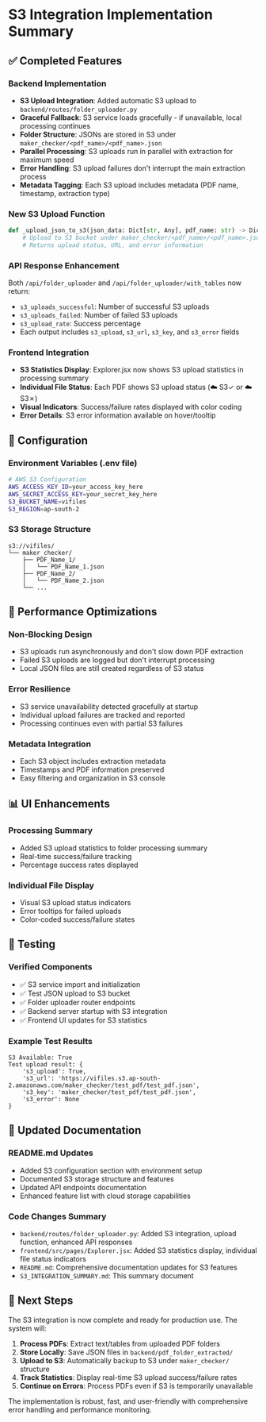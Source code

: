 # S3 Integration Implementation Summary

## ✅ Completed Features

### Backend Implementation
- **S3 Upload Integration**: Added automatic S3 upload to `backend/routes/folder_uploader.py`
- **Graceful Fallback**: S3 service loads gracefully - if unavailable, local processing continues
- **Folder Structure**: JSONs are stored in S3 under `maker_checker/<pdf_name>/<pdf_name>.json`
- **Parallel Processing**: S3 uploads run in parallel with extraction for maximum speed
- **Error Handling**: S3 upload failures don't interrupt the main extraction process
- **Metadata Tagging**: Each S3 upload includes metadata (PDF name, timestamp, extraction type)

### New S3 Upload Function
```python
def _upload_json_to_s3(json_data: Dict[str, Any], pdf_name: str) -> Dict[str, Any]:
    # Upload to S3 bucket under maker_checker/<pdf_name>/<pdf_name>.json
    # Returns upload status, URL, and error information
```

### API Response Enhancement
Both `/api/folder_uploader` and `/api/folder_uploader/with_tables` now return:
- `s3_uploads_successful`: Number of successful S3 uploads
- `s3_uploads_failed`: Number of failed S3 uploads 
- `s3_upload_rate`: Success percentage
- Each output includes `s3_upload`, `s3_url`, `s3_key`, and `s3_error` fields

### Frontend Integration
- **S3 Statistics Display**: Explorer.jsx now shows S3 upload statistics in processing summary
- **Individual File Status**: Each PDF shows S3 upload status (☁️ S3✓ or ☁️ S3✗)
- **Visual Indicators**: Success/failure rates displayed with color coding
- **Error Details**: S3 error information available on hover/tooltip

## 🔧 Configuration

### Environment Variables (.env file)
```bash
# AWS S3 Configuration
AWS_ACCESS_KEY_ID=your_access_key_here
AWS_SECRET_ACCESS_KEY=your_secret_key_here
S3_BUCKET_NAME=vifiles
S3_REGION=ap-south-2
```

### S3 Storage Structure
```
s3://vifiles/
└── maker_checker/
    ├── PDF_Name_1/
    │   └── PDF_Name_1.json
    ├── PDF_Name_2/
    │   └── PDF_Name_2.json
    └── ...
```

## 🚀 Performance Optimizations

### Non-Blocking Design
- S3 uploads run asynchronously and don't slow down PDF extraction
- Failed S3 uploads are logged but don't interrupt processing
- Local JSON files are still created regardless of S3 status

### Error Resilience
- S3 service unavailability detected gracefully at startup
- Individual upload failures are tracked and reported
- Processing continues even with partial S3 failures

### Metadata Integration
- Each S3 object includes extraction metadata
- Timestamps and PDF information preserved
- Easy filtering and organization in S3 console

## 📊 UI Enhancements

### Processing Summary
- Added S3 upload statistics to folder processing summary
- Real-time success/failure tracking
- Percentage success rates displayed

### Individual File Display
- Visual S3 upload status indicators
- Error tooltips for failed uploads
- Color-coded success/failure states

## 🧪 Testing

### Verified Components
- ✅ S3 service import and initialization
- ✅ Test JSON upload to S3 bucket
- ✅ Folder uploader router endpoints
- ✅ Backend server startup with S3 integration
- ✅ Frontend UI updates for S3 statistics

### Example Test Results
```
S3 Available: True
Test upload result: {
    's3_upload': True, 
    's3_url': 'https://vifiles.s3.ap-south-2.amazonaws.com/maker_checker/test_pdf/test_pdf.json', 
    's3_key': 'maker_checker/test_pdf/test_pdf.json', 
    's3_error': None
}
```

## 📝 Updated Documentation

### README.md Updates
- Added S3 configuration section with environment setup
- Documented S3 storage structure and features
- Updated API endpoints documentation
- Enhanced feature list with cloud storage capabilities

### Code Changes Summary
- `backend/routes/folder_uploader.py`: Added S3 integration, upload function, enhanced API responses
- `frontend/src/pages/Explorer.jsx`: Added S3 statistics display, individual file status indicators  
- `README.md`: Comprehensive documentation updates for S3 features
- `S3_INTEGRATION_SUMMARY.md`: This summary document

## 🎯 Next Steps

The S3 integration is now complete and ready for production use. The system will:

1. **Process PDFs**: Extract text/tables from uploaded PDF folders
2. **Store Locally**: Save JSON files in `backend/pdf_folder_extracted/`
3. **Upload to S3**: Automatically backup to S3 under `maker_checker/` structure
4. **Track Statistics**: Display real-time S3 upload success/failure rates
5. **Continue on Errors**: Process PDFs even if S3 is temporarily unavailable

The implementation is robust, fast, and user-friendly with comprehensive error handling and performance monitoring.
